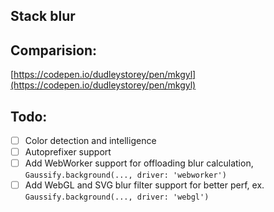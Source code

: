 ## Stack blur

## Comparision:
[https://codepen.io/dudleystorey/pen/mkgyl](https://codepen.io/dudleystorey/pen/mkgyl)

## Todo:
- [ ] Color detection and intelligence
- [ ] Autoprefixer support
- [ ] Add WebWorker support for offloading blur calculation, `Gaussify.background(..., driver: 'webworker')`
- [ ] Add WebGL and SVG blur filter support for better perf, ex. `Gaussify.background(..., driver: 'webgl')`
